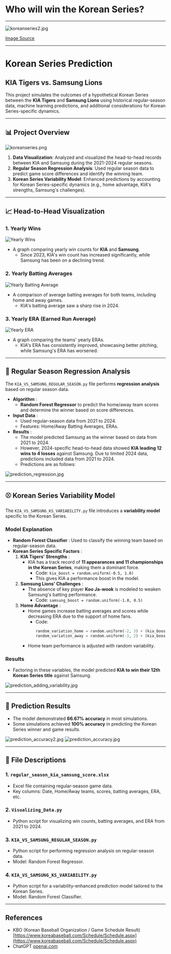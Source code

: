 # Who will win the Korean Series?

---

![koreanseries2.jpg](imgs%2Fkoreanseries2.jpg)

[Image Source](https://www.wbsc.org/ko/news/kia-tigers-and-samsung-lions-to-compete-in-korean-series-2024)

---

# Korean Series Prediction

## KIA Tigers vs. Samsung Lions

This project simulates the outcomes of a hypothetical Korean Series between the **KIA Tigers** and **Samsung Lions** using historical regular-season data, machine learning predictions, and additional considerations for Korean Series-specific dynamics.

---

## 📊 Project Overview
![koreanseries.png](imgs%2Fkoreanseries.png)

1. **Data Visualization**: Analyzed and visualized the head-to-head records between KIA and Samsung during the 2021-2024 regular seasons.
2. **Regular Season Regression Analysis**: Used regular season data to predict game score differences and identify the winning team.
3. **Korean Series Variability Model**: Enhanced predictions by accounting for Korean Series-specific dynamics (e.g., home advantage, KIA's strengths, Samsung's challenges).

---

## 📈 Head-to-Head Visualization

### **1. Yearly Wins**
![Yearly Wins](imgs%2yearly_wins.jpg)

- A graph comparing yearly win counts for **KIA** and **Samsung**.
  - Since 2023, KIA's win count has increased significantly, while Samsung has been on a declining trend.

### **2. Yearly Batting Averages**
![Yearly Batting Average](imgs%2yearly_avg.jpg)

- A comparison of average batting averages for both teams, including home and away games.
  - KIA's batting average saw a sharp rise in 2024.

### **3. Yearly ERA (Earned Run Average)**
![Yearly ERA](imgs%2yearly_era.jpg)

- A graph comparing the teams' yearly ERAs.
  - KIA's ERA has consistently improved, showcasing better pitching, while Samsung's ERA has worsened.

---

## 🧮 Regular Season Regression Analysis

The `KIA_VS_SAMSUNG_REGULAR_SEASON.py` file performs **regression analysis** based on regular season data.

- **Algorithm** :
  - **Random Forest Regressor** to predict the home/away team scores and determine the winner based on score differences.
- **Input Data** :
  - Used regular-season data from 2021 to 2024.
  - Features: Home/Away Batting Averages, ERAs.
- **Results** :
  - The model predicted Samsung as the winner based on data from 2021 to 2024.
  - However, 2024-specific head-to-head data showed **KIA leading 12 wins to 4 losses** against Samsung. Due to limited 2024 data, predictions included data from 2021 to 2024.
  - Predictions are as follows:

![prediction_regression.jpg](imgs%2Fprediction_regression.jpg)

---

## ⚾ Korean Series Variability Model

The `KIA_VS_SAMSUNG_KS_VARIABILITY.py` file introduces a **variability model** specific to the Korean Series.

### **Model Explanation**
- **Random Forest Classifier** : Used to classify the winning team based on regular-season data.
- **Korean Series Specific Factors** :
  1. **KIA Tigers' Strengths** :
     - KIA has a track record of **11 appearances and 11 championships in the Korean Series**, making them a dominant force.
       - Code: `kia_boost = random.uniform(-0.5, 1.0)`
       - This gives KIA a performance boost in the model.
  2. **Samsung Lions' Challenges** :
     - The absence of key player **Koo Ja-wook** is modeled to weaken Samsung's batting performance.
       - Code: `samsung_boost = random.uniform(-1.0, 0.5)`
  3. **Home Advantage** :
     - Home games increase batting averages and scores while decreasing ERA due to the support of home fans.
       - Code: 
         ```python
         random_variation_home = random.uniform(-2, 3) + (kia_boost if home_team == "KIA" else samsung_boost)
         random_variation_away = random.uniform(-3, 2) + (kia_boost if away_team == "KIA" else samsung_boost)
         ```
     - Home team performance is adjusted with random variability.

### **Results**
- Factoring in these variables, the model predicted **KIA to win their 12th Korean Series title** against Samsung.

![prediction_adding_variability.jpg](imgs%2Fprediction_adding_variability.jpg)

---

## 🧮 Prediction Results

- The model demonstrated **66.67% accuracy** in most simulations.
- Some simulations achieved **100% accuracy** in predicting the Korean Series winner and game results.

![prediction_accuracy2.jpg](imgs%2Fprediction_accuracy2.jpg)
![prediction_accuracy.jpg](imgs%2Fprediction_accuracy.jpg)

---

## 📂 File Descriptions

### **1. `regular_season_kia_samsung_score.xlsx`**
- Excel file containing regular-season game data.
- Key columns: Date, Home/Away teams, scores, batting averages, ERA, etc.

### **2. `Visualizing_Data.py`**
- Python script for visualizing win counts, batting averages, and ERA from 2021 to 2024.

### **3. `KIA_VS_SAMSUNG_REGULAR_SEASON.py`**
- Python script for performing regression analysis on regular-season data.
- Model: Random Forest Regressor.

### **4. `KIA_VS_SAMSUNG_KS_VARIABILITY.py`**
- Python script for a variability-enhanced prediction model tailored to the Korean Series.
- Model: Random Forest Classifier.

---

## References
- KBO (Korean Baseball Organization / Game Schedule Result) [https://www.koreabaseball.com/Schedule/Schedule.aspx](https://www.koreabaseball.com/Schedule/Schedule.aspx)
- ChatGPT [openai.com](https://openai.com)
